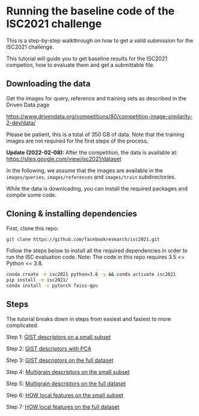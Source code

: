 # Running the baseline code of the ISC2021 challenge

This is a step-by-step walkthrough on how to get a valid submission for the
ISC2021 challenge.

This tutorial will guide you to get baseline results for the ISC2021 competion,
how to evaluate them and get a submittable file.

## Downloading the data

Get the images for query, reference and training sets as described in the Driven Data page

https://www.drivendata.org/competitions/80/competition-image-similarity-2-dev/data/

Please be patient, this is a total of 350 GB of data.
Note that the training images are not required for the first steps of the process.

**Update (2022-02-08):**  After the competition, the data is available at: https://sites.google.com/view/isc2021/dataset

In the following, we assume that the images are available in the `images/queries`, `images/references` and `images/train` subdirectories.

While the data is downloading, you can install the required packages and compile some code.

## Cloning & installing dependencies

First, clone this repo:
```bash
git clone https://github.com/facebookresearch/isc2021.git
```

Follow the steps below to install all the required dependencies in order to run the ISC evaluation code. Note: The code in this repo requires 3.5 <= Python <= 3.8.

```bash
conda create -n isc2021 python=3.8 -y && conda activate isc2021
pip install -e isc2021/
conda install -c pytorch faiss-gpu
```

## Steps

The tutorial breaks down in steps from easiest and fastest to more complicated.

Step 1: [GIST descriptors on a small subset](1_gist_subset.md)

Step 2: [GIST descriptors with PCA](2_gist_subset_pca.md)

Step 3: [GIST descriptors on the full dataset](3_gist_full.md)

Step 4: [Multigrain descriptors on the small subset](4_multigrain_subset.md)

Step 5: [Multigrain descriptors on the full dataset](5_multigrain_full.md)

Step 6: [HOW local features on the small subset](6_how_subset.md)

Step 7: [HOW local features on the full dataset](7_how_full.md)
